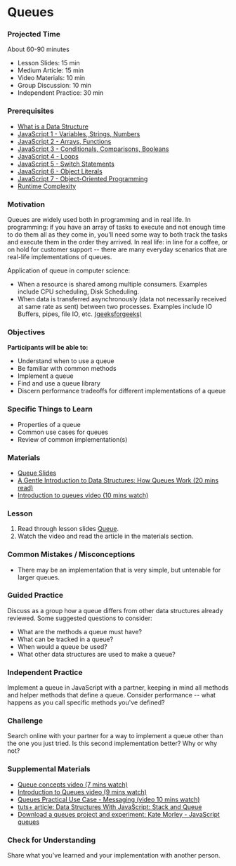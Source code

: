 # Queues

### Projected Time

About 60-90 minutes

- Lesson Slides: 15 min
- Medium Article: 15 min
- Video Materials: 10 min
- Group Discussion: 10 min
- Independent Practice: 30 min

### Prerequisites

- [What is a Data Structure](/data-structures/intro-to-data-structures.md)
- [JavaScript 1 - Variables, Strings, Numbers](/javascript/javascript-1-variables.md)
- [JavaScript 2 - Arrays, Functions](/javascript/javascript-2-arrays-functions.md)
- [JavaScript 3 - Conditionals, Comparisons, Booleans](/javascript/javascript-3-conditionals.md)
- [JavaScript 4 - Loops](/javascript/javascript-4-loops.md)
- [JavaScript 5 - Switch Statements](/javascript/javascript-5-switch.md)
- [JavaScript 6 - Object Literals](/javascript/javascript-6-object-literals.md)
- [JavaScript 7 - Object-Oriented Programming](/javascript/javascript-7-oop.md)
- [Runtime Complexity](/runtime-complexity/runtime-complexity.md)

### Motivation

Queues are widely used both in programming and in real life. In programming: if you have an array of tasks to execute and not enough time to do them all as they come in, you'll need some way to both track the tasks and execute them in the order they arrived. In real life: in line for a coffee, or on hold for customer support -- there are many everyday scenarios that are real-life implementations of queues.

Application of queue in computer science:

- When a resource is shared among multiple consumers. Examples include CPU scheduling, Disk Scheduling.
- When data is transferred asynchronously (data not necessarily received at same rate as sent) between two processes. Examples include IO Buffers, pipes, file IO, etc.
  [(geeksforgeeks)](https://www.geeksforgeeks.org/applications-of-queue-data-structure/)

### Objectives

**Participants will be able to:**

- Understand when to use a queue
- Be familiar with common methods
- Implement a queue
- Find and use a queue library
- Discern performance tradeoffs for different implementations of a queue

### Specific Things to Learn

- Properties of a queue
- Common use cases for queues
- Review of common implementation(s)

### Materials

- [Queue Slides](https://docs.google.com/presentation/d/1nBWaTq5Sm1EKbquW12LmonMkW6OqAUGpQI1nW6fiNWI/edit?usp=sharing)
- [A Gentle Introduction to Data Structures: How Queues Work (20 mins read)](https://medium.freecodecamp.org/a-gentle-introduction-to-data-structures-how-queues-work-f8b871938e64)
- [Introduction to queues video (10 mins watch)](https://www.youtube.com/watch?v=XuCbpw6Bj1U)

### Lesson

1. Read through lesson slides [Queue](https://docs.google.com/presentation/d/1nBWaTq5Sm1EKbquW12LmonMkW6OqAUGpQI1nW6fiNWI/edit?usp=sharing).
2. Watch the video and read the article in the materials section.

### Common Mistakes / Misconceptions

- There may be an implementation that is very simple, but untenable for larger queues.

### Guided Practice

Discuss as a group how a queue differs from other data structures already reviewed. Some suggested questions to consider:

- What are the methods a queue must have?
- What can be tracked in a queue?
- When would a queue be used?
- What other data structures are used to make a queue?

### Independent Practice

Implement a queue in JavaScript with a partner, keeping in mind all methods and helper methods that define a queue. Consider performance -- what happens as you call specific methods you've defined?

### Challenge

Search online with your partner for a way to implement a queue other than the one you just tried. Is this second implementation better? Why or why not?

### Supplemental Materials

- [Queue concepts video (7 mins watch)](https://youtu.be/PjQdvpWfCmE)
- [Introduction to Queues video (9 mins watch)](https://www.youtube.com/watch?v=XuCbpw6Bj1U)
- [Queues Practical Use Case - Messaging (video 10 mins watch)](https://www.youtube.com/watch?v=oUJbuFMyBDk)
- [tuts+ article: Data Structures With JavaScript: Stack and Queue](https://code.tutsplus.com/articles/data-structures-with-javascript-stack-and-queue--cms-23348)
- [Download a queues project and experiment: Kate Morley - JavaScript queues](http://code.iamkate.com/javascript/queues/)

### Check for Understanding

Share what you've learned and your implementation with another person.

